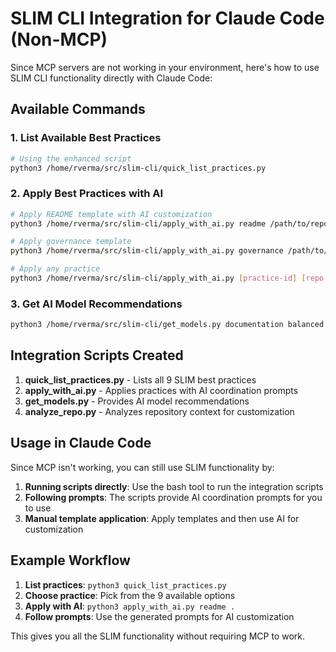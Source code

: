 # SLIM CLI Integration for Claude Code (Non-MCP)

Since MCP servers are not working in your environment, here's how to use SLIM CLI functionality directly with Claude Code:

## Available Commands

### 1. List Available Best Practices
```bash
# Using the enhanced script
python3 /home/rverma/src/slim-cli/quick_list_practices.py
```

### 2. Apply Best Practices with AI
```bash
# Apply README template with AI customization
python3 /home/rverma/src/slim-cli/apply_with_ai.py readme /path/to/repo

# Apply governance template
python3 /home/rverma/src/slim-cli/apply_with_ai.py governance /path/to/repo

# Apply any practice
python3 /home/rverma/src/slim-cli/apply_with_ai.py [practice-id] [repo-path]
```

### 3. Get AI Model Recommendations
```bash
python3 /home/rverma/src/slim-cli/get_models.py documentation balanced
```

## Integration Scripts Created

1. **quick_list_practices.py** - Lists all 9 SLIM best practices
2. **apply_with_ai.py** - Applies practices with AI coordination prompts
3. **get_models.py** - Provides AI model recommendations
4. **analyze_repo.py** - Analyzes repository context for customization

## Usage in Claude Code

Since MCP isn't working, you can still use SLIM functionality by:

1. **Running scripts directly**: Use the bash tool to run the integration scripts
2. **Following prompts**: The scripts provide AI coordination prompts for you to use
3. **Manual template application**: Apply templates and then use AI for customization

## Example Workflow

1. **List practices**: `python3 quick_list_practices.py`
2. **Choose practice**: Pick from the 9 available options
3. **Apply with AI**: `python3 apply_with_ai.py readme .`
4. **Follow prompts**: Use the generated prompts for AI customization

This gives you all the SLIM functionality without requiring MCP to work.